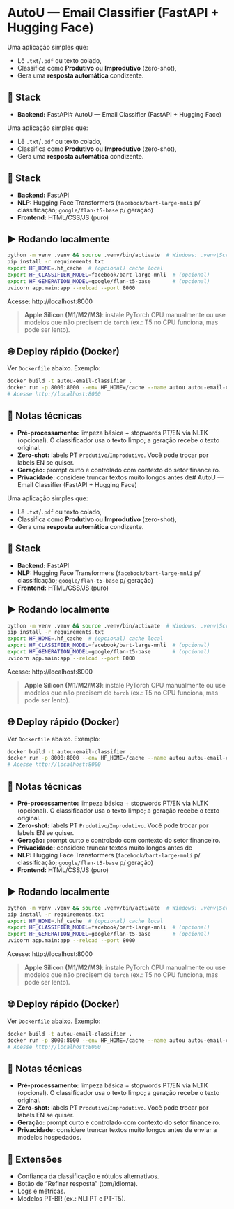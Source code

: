 # AutoU — Email Classifier (FastAPI + Hugging Face)

Uma aplicação simples que:
- Lê `.txt`/`.pdf` ou texto colado,
- Classifica como **Produtivo** ou **Improdutivo** (zero-shot),
- Gera uma **resposta automática** condizente.

## 🧱 Stack
- **Backend:** FastAPI# AutoU — Email Classifier (FastAPI + Hugging Face)

Uma aplicação simples que:
- Lê `.txt`/`.pdf` ou texto colado,
- Classifica como **Produtivo** ou **Improdutivo** (zero-shot),
- Gera uma **resposta automática** condizente.

## 🧱 Stack
- **Backend:** FastAPI
- **NLP:** Hugging Face Transformers (`facebook/bart-large-mnli` p/ classificação; `google/flan-t5-base` p/ geração)
- **Frontend:** HTML/CSS/JS (puro)

## ▶️ Rodando localmente
```bash
python -m venv .venv && source .venv/bin/activate  # Windows: .venv\Scripts\activate
pip install -r requirements.txt
export HF_HOME=.hf_cache  # (opcional) cache local
export HF_CLASSIFIER_MODEL=facebook/bart-large-mnli  # (opcional)
export HF_GENERATION_MODEL=google/flan-t5-base       # (opcional)
uvicorn app.main:app --reload --port 8000
```
Acesse: http://localhost:8000

> **Apple Silicon (M1/M2/M3)**: instale PyTorch CPU manualmente ou use modelos que não precisem de `torch` (ex.: T5 no CPU funciona, mas pode ser lento).

## 🌐 Deploy rápido (Docker)
Ver `Dockerfile` abaixo. Exemplo:
```bash
docker build -t autou-email-classifier .
docker run -p 8000:8000 --env HF_HOME=/cache --name autou autou-email-classifier
# Acesse http://localhost:8000
```

## 🔧 Notas técnicas
- **Pré-processamento:** limpeza básica + stopwords PT/EN via NLTK (opcional). O classificador usa o texto limpo; a geração recebe o texto original.
- **Zero-shot:** labels PT `Produtivo`/`Improdutivo`. Você pode trocar por labels EN se quiser.
- **Geração:** prompt curto e controlado com contexto do setor financeiro.
- **Privacidade:** considere truncar textos muito longos antes de# AutoU — Email Classifier (FastAPI + Hugging Face)

Uma aplicação simples que:
- Lê `.txt`/`.pdf` ou texto colado,
- Classifica como **Produtivo** ou **Improdutivo** (zero-shot),
- Gera uma **resposta automática** condizente.

## 🧱 Stack
- **Backend:** FastAPI
- **NLP:** Hugging Face Transformers (`facebook/bart-large-mnli` p/ classificação; `google/flan-t5-base` p/ geração)
- **Frontend:** HTML/CSS/JS (puro)

## ▶️ Rodando localmente
```bash
python -m venv .venv && source .venv/bin/activate  # Windows: .venv\Scripts\activate
pip install -r requirements.txt
export HF_HOME=.hf_cache  # (opcional) cache local
export HF_CLASSIFIER_MODEL=facebook/bart-large-mnli  # (opcional)
export HF_GENERATION_MODEL=google/flan-t5-base       # (opcional)
uvicorn app.main:app --reload --port 8000
```
Acesse: http://localhost:8000

> **Apple Silicon (M1/M2/M3)**: instale PyTorch CPU manualmente ou use modelos que não precisem de `torch` (ex.: T5 no CPU funciona, mas pode ser lento).

## 🌐 Deploy rápido (Docker)
Ver `Dockerfile` abaixo. Exemplo:
```bash
docker build -t autou-email-classifier .
docker run -p 8000:8000 --env HF_HOME=/cache --name autou autou-email-classifier
# Acesse http://localhost:8000
```

## 🔧 Notas técnicas
- **Pré-processamento:** limpeza básica + stopwords PT/EN via NLTK (opcional). O classificador usa o texto limpo; a geração recebe o texto original.
- **Zero-shot:** labels PT `Produtivo`/`Improdutivo`. Você pode trocar por labels EN se quiser.
- **Geração:** prompt curto e controlado com contexto do setor financeiro.
- **Privacidade:** considere truncar textos muito longos antes de
- **NLP:** Hugging Face Transformers (`facebook/bart-large-mnli` p/ classificação; `google/flan-t5-base` p/ geração)
- **Frontend:** HTML/CSS/JS (puro)

## ▶️ Rodando localmente
```bash
python -m venv .venv && source .venv/bin/activate  # Windows: .venv\Scripts\activate
pip install -r requirements.txt
export HF_HOME=.hf_cache  # (opcional) cache local
export HF_CLASSIFIER_MODEL=facebook/bart-large-mnli  # (opcional)
export HF_GENERATION_MODEL=google/flan-t5-base       # (opcional)
uvicorn app.main:app --reload --port 8000
```
Acesse: http://localhost:8000

> **Apple Silicon (M1/M2/M3)**: instale PyTorch CPU manualmente ou use modelos que não precisem de `torch` (ex.: T5 no CPU funciona, mas pode ser lento).

## 🌐 Deploy rápido (Docker)
Ver `Dockerfile` abaixo. Exemplo:
```bash
docker build -t autou-email-classifier .
docker run -p 8000:8000 --env HF_HOME=/cache --name autou autou-email-classifier
# Acesse http://localhost:8000
```

## 🔧 Notas técnicas
- **Pré-processamento:** limpeza básica + stopwords PT/EN via NLTK (opcional). O classificador usa o texto limpo; a geração recebe o texto original.
- **Zero-shot:** labels PT `Produtivo`/`Improdutivo`. Você pode trocar por labels EN se quiser.
- **Geração:** prompt curto e controlado com contexto do setor financeiro.
- **Privacidade:** considere truncar textos muito longos antes de enviar a modelos hospedados.

## 🚀 Extensões
- Confiança da classificação e rótulos alternativos.
- Botão de “Refinar resposta” (tom/idioma).
- Logs e métricas.
- Modelos PT-BR (ex.: NLI PT e PT-T5).

